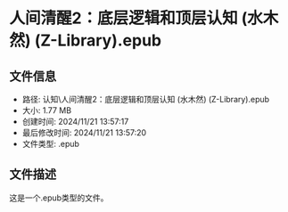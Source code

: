 ﻿# 人间清醒2：底层逻辑和顶层认知 (水木然) (Z-Library).epub

## 文件信息
- 路径: 认知\人间清醒2：底层逻辑和顶层认知 (水木然) (Z-Library).epub
- 大小: 1.77 MB
- 创建时间: 2024/11/21 13:57:17
- 最后修改时间: 2024/11/21 13:57:20
- 文件类型: .epub

## 文件描述
这是一个.epub类型的文件。

